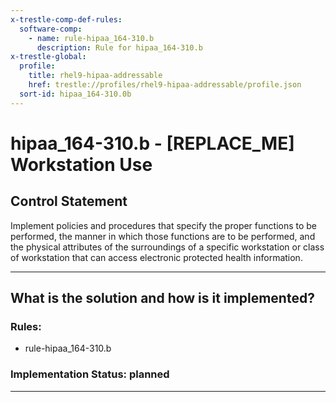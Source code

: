 ```yaml
---
x-trestle-comp-def-rules:
  software-comp:
    - name: rule-hipaa_164-310.b
      description: Rule for hipaa_164-310.b
x-trestle-global:
  profile:
    title: rhel9-hipaa-addressable
    href: trestle://profiles/rhel9-hipaa-addressable/profile.json
  sort-id: hipaa_164-310.0b
---
```


# hipaa_164-310.b - \[REPLACE_ME\] Workstation Use

## Control Statement

Implement policies and procedures that specify the proper functions to be performed, the manner in which
those functions are to be performed, and the physical attributes of the surroundings of a specific
workstation or class of workstation that can access electronic protected health information.

______________________________________________________________________

## What is the solution and how is it implemented?

<!-- For implementation status enter one of: implemented, partial, planned, alternative, not-applicable -->

<!-- Note that the list of rules under ### Rules: is read-only and changes will not be captured after assembly to JSON -->

<!-- Add control implementation description here for control: hipaa_164-310.b -->

### Rules:

  - rule-hipaa_164-310.b

### Implementation Status: planned

______________________________________________________________________
